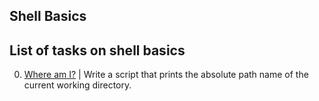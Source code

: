 ## Shell Basics
## List of tasks on shell basics
0. [Where am I?](./0-current_working_directory) | Write a script that prints the absolute path name of the current working directory.
